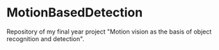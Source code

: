 MotionBasedDetection
===============

Repository of my final year project "Motion vision as the basis of object recognition and detection".
